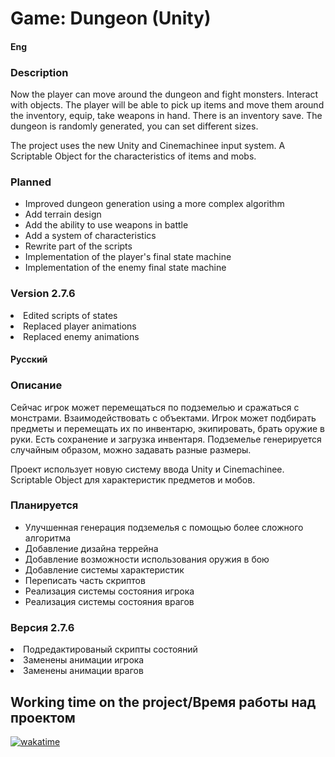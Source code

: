 <h1>Game: Dungeon (Unity)</h1>

<h4>Eng</h4>
<h3>Description</h3>
<div>
    <p>Now the player can move around the dungeon and fight monsters. Interact with objects. The player will be able
        to pick up items and move them around the inventory, equip, take weapons in hand. There is an inventory
        save. The dungeon is randomly generated, you can set different sizes.</p>
    <p>The project uses the new Unity and Cinemachinee input system. A Scriptable Object for the characteristics of
        items and mobs.</p>
</div>
<h3>Planned</h3>
<div>
    <ul>
        <li>Improved dungeon generation using a more complex algorithm</li>
        <li>Add terrain design</li>
        <li>Add the ability to use weapons in battle</li>
        <li>Add a system of characteristics</li>
        <li>Rewrite part of the scripts</li>
        <li>Implementation of the player's final state machine</li>
        <li>Implementation of the enemy final state machine</li>
    </ul>
</div>
<h3>Version 2.7.6</h3>
<div>
    <li>Edited scripts of states</li>
    <li>Replaced player animations</li>
    <li>Replaced enemy animations</li>
</div>

<h4>Русский</h4>
<h3>Описание</h3>
<div>
    <p>Сейчас игрок может перемещаться по подземелью и сражаться с монстрами. Взаимодействовать с объектами. Игрок
        может подбирать предметы и перемещать их по инвентарю, экипировать, брать оружие в руки. Есть сохранение и
        загрузка инвентаря. Подземелье генерируется случайным образом, можно задавать разные размеры.</p>
    <p>Проект использует новую систему ввода Unity и Cinemachinee. Scriptable Object для характеристик предметов и
        мобов.</p>
</div>
<h3>Планируется</h3>
<div>
    <ul>
        <li>Улучшенная генерация подземелья с помощью более сложного алгоритма</li>
        <li>Добавление дизайна террейна</li>
        <li>Добавление возможности использования оружия в бою</li>
        <li>Добавление системы характеристик</li>
        <li>Переписать часть скриптов</li>
        <li>Реализация системы состояния игрока</li>
        <li>Реализация системы состояния врагов</li>
    </ul>
</div>
<h3>Версия 2.7.6</h3>
<div>
    <li>Подредактированый скрипты состояний</li>
    <li>Заменены анимации игрока</li>
    <li>Заменены анимации врагов</li>
</div>

<h2>Working time on the project/Время работы над проектом</h2>
<div>
    <a href="https://wakatime.com/badge/github/ShutovKS/LabirintVR"><img
            src="https://wakatime.com/badge/github/ShutovKS/LabirintVR.svg" alt="wakatime"></a>
</div>